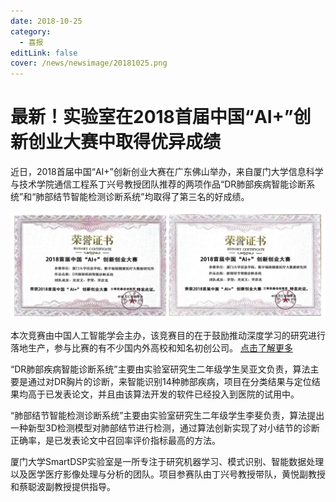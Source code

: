 ```yaml
---
date: 2018-10-25
category:
  - 喜报
editLink: false
cover: /news/newsimage/20181025.png
---
```



# 最新！实验室在2018首届中国“AI+”创新创业大赛中取得优异成绩

近日，2018首届中国“AI+”创新创业大赛在广东佛山举办，来自厦门大学信息科学与技术学院通信工程系丁兴号教授团队推荐的两项作品“DR肺部疾病智能诊断系统”和“肺部结节智能检测诊断系统”均取得了第三名的好成绩。


<!-- more -->


![](/news/newsimage/20181025.png)



本次竞赛由中国人工智能学会主办，该竞赛目的在于鼓励推动深度学习的研究进行落地生产，参与比赛的有不少国内外高校和知名初创公司。 [ 点击了解更多
](https://mp.weixin.qq.com/s?__biz=MjM5ODIwNjEzNQ==&mid=2649790328&idx=1&sn=964663021438f0d400b035397a03b05c&chksm=beca78a089bdf1b615ff6dbf201ac83047dfb975ad06f3748f972c3cffaad43fb66502321e61&mpshare=1&scene=1&srcid=1024oxEFZFsJdqllXJR3RpnI#rd)



“DR肺部疾病智能诊断系统”主要由实验室研究生二年级学生吴亚文负责，算法主要是通过对DR胸片的诊断，来智能识别14种肺部疾病，项目在分类结果与定位结果均高于已发表论文，并且由该算法开发的软件已经投入到医院的试用中。



“肺部结节智能检测诊断系统”主要由实验室研究生二年级学生李斐负责，算法提出一种新型3D检测模型对肺部结节进行检测，通过算法创新实现了对小结节的诊断正确率，是已发表论文中召回率评价指标最高的方法。



厦门大学SmartDSP实验室是一所专注于研究机器学习、模式识别、智能数据处理以及医学医疗影像处理与分析的团队。项目参赛队由丁兴号教授带队，黄悦副教授和蔡聪波副教授提供指导。

